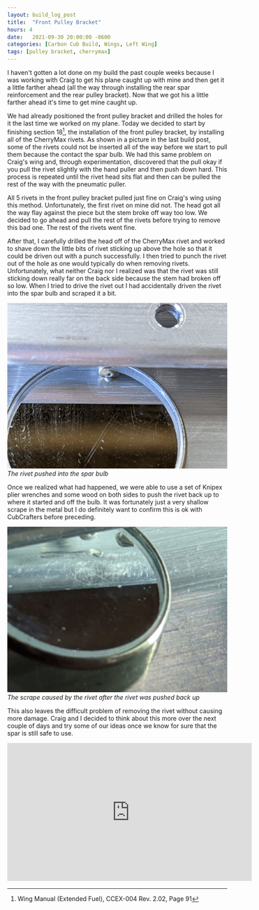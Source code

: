 ```yaml
---
layout: build_log_post
title:  "Front Pulley Bracket"
hours: 4
date:   2021-09-30 20:00:00 -0600
categories: [Carbon Cub Build, Wings, Left Wing]
tags: [pulley bracket, cherrymax]
---
```


I haven't gotten a lot done on my build the past couple weeks because I was working with Craig to get his plane caught up with mine and then get it a little farther ahead (all the way through installing the rear spar reinforcement and the rear pulley bracket). Now that we got his a little farther ahead it's time to get mine caught up.

We had already positioned the front pulley bracket and drilled the holes for it the last time we worked on my plane. Today we decided to start by finishing section 18[^section-18-ref], the installation of the front pulley bracket, by installing all of the CherryMax rivets. As shown in a picture in the last build post, some of the rivets could not be inserted all of the way before we start to pull them because the contact the spar bulb. We had this same problem on Craig's wing and, through experimentation, discovered that the pull okay if you pull the rivet slightly with the hand puller and then push down hard. This process is repeated until the rivet head sits flat and then can be pulled the rest of the way with the pneumatic puller.

All 5 rivets in the front pulley bracket pulled just fine on Craig's wing using this method. Unfortunately, the first rivet on mine did not. The head got all the way flay against the piece but the stem broke off way too low. We decided to go ahead and pull the rest of the rivets before trying to remove this bad one. The rest of the rivets went fine.

After that, I carefully drilled the head off of the CherryMax rivet and worked to shave down the little bits of rivet sticking up above the hole so that it could be driven out with a punch successfully. I then tried to punch the rivet out of the hole as one would typically do when removing rivets. Unfortunately, what neither Craig nor I realized was that the rivet was still sticking down really far on the back side because the stem had broken off so low. When I tried to drive the rivet out I had accidentally driven the rivet into the spar bulb and scraped it a bit.

![Desktop View](/assets/img/posts/2021/2021-09-30-front-pulley-bracket/rivet_scrape.png)
_The rivet pushed into the spar bulb_

Once we realized what had happened, we were able to use a set of Knipex plier wrenches and some wood on both sides to push the rivet back up to where it started and off the bulb. It was fortunately just a very shallow scrape in the metal but I do definitely want to confirm this is ok with CubCrafters before preceding.

![Desktop View](/assets/img/posts/2021/2021-09-30-front-pulley-bracket/rivet_scrape_after.png)
_The scrape caused by the rivet after the rivet was pushed back up_

This also leaves the difficult problem of removing the rivet without causing more damage. Craig and I decided to think about this more over the next couple of days and try some of our ideas once we know for sure that the spar is still safe to use.

<iframe width="560" height="315" src="https://www.youtube.com/embed/yayfskaaG6Q" title="YouTube video player" frameborder="0" allow="accelerometer; autoplay; clipboard-write; encrypted-media; gyroscope; picture-in-picture" allowfullscreen></iframe>

[^section-18-ref]: Wing Manual (Extended Fuel), CCEX-004 Rev. 2.02, Page 91
